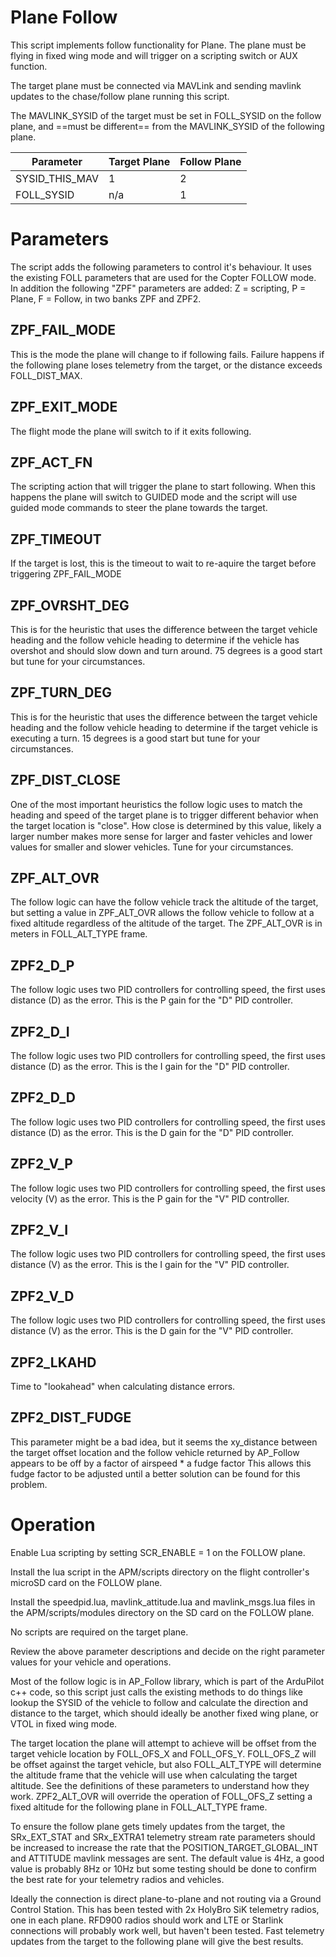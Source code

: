 # Plane Follow

This script implements follow functionality for Plane. The plane must be
flying in fixed wing mode and will trigger on a scripting switch or AUX function.

The target plane must be connected via MAVLink and sending mavlink updates to the chase/follow plane running this script.

The MAVLINK_SYSID of the target must be set in FOLL_SYSID on the follow plane,
and ==must be different== from the MAVLINK_SYSID of the following plane.

| Parameter | Target Plane | Follow Plane |
| --------- | ------------ | ------------ |
| SYSID_THIS_MAV | 1 | 2 |
| FOLL_SYSID | n/a | 1 |


# Parameters

The script adds the following parameters to control it's behaviour. It uses 
the existing FOLL parameters that are used for the Copter FOLLOW mode. In addition
the following "ZPF" parameters are added: Z = scripting, P = Plane, F = Follow, in two
banks ZPF and ZPF2.

## ZPF_FAIL_MODE

This is the mode the plane will change to if following fails. Failure happens
if the following plane loses telemetry from the target, or the distance exceeds
FOLL_DIST_MAX.

## ZPF_EXIT_MODE

The flight mode the plane will switch to if it exits following. 

## ZPF_ACT_FN

The scripting action that will trigger the plane to start following. When this
happens the plane will switch to GUIDED mode and the script will use guided mode
commands to steer the plane towards the target.

## ZPF_TIMEOUT

If the target is lost, this is the timeout to wait to re-aquire the target before 
triggering ZPF_FAIL_MODE

## ZPF_OVRSHT_DEG

This is for the heuristic that uses the difference between the target vehicle heading
and the follow vehicle heading to determine if the vehicle has overshot and should slow
down and turn around. 75 degrees is a good start but tune for your circumstances.

## ZPF_TURN_DEG

This is for the heuristic that uses the difference between the target vehicle heading
and the follow vehicle heading to determine if the target vehicle is executing a turn.
15 degrees is a good start but tune for your circumstances.

## ZPF_DIST_CLOSE

One of the most important heuristics the follow logic uses to match the heading and speed
of the target plane is to trigger different behavior when the target location is "close".
How close is determined by this value, likely a larger number makes more sense for larger 
and faster vehicles and lower values for smaller and slower vehicles. Tune for your circumstances.

## ZPF_ALT_OVR

The follow logic can have the follow vehicle track the altitude of the target, but setting a value
in ZPF_ALT_OVR allows the follow vehicle to follow at a fixed altitude regardless of the altitude
of the target. The ZPF_ALT_OVR is in meters in FOLL_ALT_TYPE frame. 

## ZPF2_D_P

The follow logic uses two PID controllers for controlling speed, the first uses distance (D) 
as the error. This is the P gain for the "D" PID controller.

## ZPF2_D_I

The follow logic uses two PID controllers for controlling speed, the first uses distance (D) 
as the error. This is the I gain for the "D" PID controller.

## ZPF2_D_D

The follow logic uses two PID controllers for controlling speed, the first uses distance (D) 
as the error. This is the D gain for the "D" PID controller.

## ZPF2_V_P

The follow logic uses two PID controllers for controlling speed, the first uses velocity (V) 
as the error. This is the P gain for the "V" PID controller.

## ZPF2_V_I

The follow logic uses two PID controllers for controlling speed, the first uses distance (V) 
as the error. This is the I gain for the "V" PID controller.

## ZPF2_V_D

The follow logic uses two PID controllers for controlling speed, the first uses distance (V) 
as the error. This is the D gain for the "V" PID controller.

## ZPF2_LKAHD

Time to "lookahead" when calculating distance errors.

## ZPF2_DIST_FUDGE

This parameter might be a bad idea, but it seems the xy_distance between the target offset location
and the follow vehicle returned by AP_Follow appears to be off by a factor of 
airspeed * a fudge factor
This allows this fudge factor to be adjusted until a better solution can be found for this problem.

# Operation
Enable Lua scripting by setting SCR_ENABLE = 1 on the FOLLOW plane.

Install the lua script in the APM/scripts directory on the flight
controller's microSD card on the FOLLOW plane. 

Install the speedpid.lua, mavlink_attitude.lua and mavlink_msgs.lua files
in the APM/scripts/modules directory on the SD card on the FOLLOW plane.

No scripts are required on the target plane.

Review the above parameter descriptions and decide on the right parameter values for your vehicle and operations.

Most of the follow logic is in AP_Follow library, which is part of the ArduPilot c++
code, so this script just calls the existing methods to do things like
lookup the SYSID of the vehicle to follow and calculate the direction and distance
to the target, which should ideally be another fixed wing plane, or VTOL in
fixed wing mode.

The target location the plane will attempt to achieve will be offset from the target
vehicle location by FOLL_OFS_X and FOLL_OFS_Y. FOLL_OFS_Z will be offset against the 
target vehicle, but also FOLL_ALT_TYPE will determine the altitude frame that the vehicle
will use when calculating the target altitude. See the definitions of these
parameters to understand how they work. ZPF2_ALT_OVR will override the operation of FOLL_OFS_Z
setting a fixed altitude for the following plane in FOLL_ALT_TYPE frame.

To ensure the follow plane gets timely updates from the target, the SRx_EXT_STAT and SRx_EXTRA1
telemetry stream rate parameters should be increased to increase the rate that the POSITION_TARGET_GLOBAL_INT
and ATTITUDE mavlink messages are sent. The default value is 4Hz, a good value is probably 8Hz or 10Hz but 
some testing should be done to confirm the best rate for your telemetry radios and vehicles.

Ideally the connection is direct plane-to-plane and not routing via a Ground Control Station. This has been tested with 2x HolyBro SiK telemetry radios, one in each plane. RFD900 radios should work and LTE or Starlink connections will probably work well, but haven't been tested. Fast telemetry updates from the target to the following plane will give the best
results.
